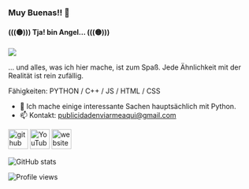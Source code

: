 ### Muy Buenas!! 👋
#### (((🟡))) Tja! bin Angel... (((🟡)))

![](https://external-content.duckduckgo.com/iu/?u=https%3A%2F%2Fmedia2.giphy.com%2Fmedia%2FVEhWqu9nJHzOPKFsVA%2Fsource.gif&f=1&nofb=1)


... und alles, was ich hier mache, ist zum Spaß. Jede Ähnlichkeit mit der Realität ist rein zufällig.

Fähigkeiten: PYTHON / C++ / JS / HTML / CSS

- 🌱 Ich mache einige interessante Sachen hauptsächlich mit Python. 
- 📫 Kontakt: publicidadenviarmeaqui@gmail.com 


[<img src='https://cdn.jsdelivr.net/npm/simple-icons@3.0.1/icons/github.svg' alt='github' height='40'>](https://github.com/4ng318I)  [<img src='https://cdn.jsdelivr.net/npm/simple-icons@3.0.1/icons/youtube.svg' alt='YouTube' height='40'>](https://www.youtube.com/channel/PLCESPAÑOL)  [<img src='https://cdn.jsdelivr.net/npm/simple-icons@3.0.1/icons/icloud.svg' alt='website' height='40'>](https://www.kaffeemaschinen.top)  

![GitHub stats](https://github-readme-stats.vercel.app/api?username=4ng318I&show_icons=true)   

![Profile views](https://gpvc.arturio.dev/4ng318I)  

